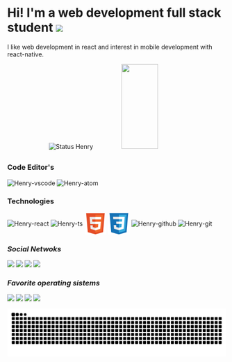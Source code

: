 <h1 align="left">Hi! I'm a web development full stack student <img src="https://raw.githubusercontent.com/kaueMarques/kaueMarques/master/hi.gif" height="30px"></h1>
<p>I like web development in react and interest in mobile development with react-native.</p>

<div align="center">  
  <img width="49%" height="195px" src="https://github-readme-stats.vercel.app/api?username=henriqueolivgp&show_icons=true&count_private=true&hide_border=true&theme=tokyonight&bg_color=0d1117&hide_rank=true" alt="Status Henry" /> 
  <img width="41%" height="195px" src="https://github-readme-stats.vercel.app/api/top-langs/?username=henriqueolivgp&layout=compact&hide_border=true&theme=tokyonight&bg_color=0d1117" />
</div>

##

<h3>Code Editor's</h3>

<div style="display: inline_block">
  <img align="center" alt="Henry-vscode" height="50" src="https://cdn.jsdelivr.net/gh/devicons/devicon/icons/vscode/vscode-original.svg" />
  <img align="center" alt="Henry-atom" height="50" src="https://cdn.jsdelivr.net/gh/devicons/devicon/icons/atom/atom-original.svg" />
</div>

<h3>Technologies</h3>
 
<div style="display: inline_block">
  <!--<img align="center" alt="Henry-Js" height="30" width="40" src="https://raw.githubusercontent.com/devicons/devicon/master/icons/javascript/javascript-plain.svg">-->
  <img align="center" alt="Henry-react" height="50" src="https://cdn.jsdelivr.net/gh/devicons/devicon/icons/react/react-original.svg" />
  <img align="center" alt="Henry-ts" height="50" src="https://cdn.jsdelivr.net/gh/devicons/devicon/icons/typescript/typescript-original.svg" />
  <img align="center" alt="Henry-HTML" height="50" src="https://raw.githubusercontent.com/devicons/devicon/master/icons/html5/html5-original.svg">
  <img align="center" alt="Henry-CSS" height="50" src="https://raw.githubusercontent.com/devicons/devicon/master/icons/css3/css3-original.svg">
    <img align="center" alt="Henry-github" height="50" src="https://cdn.jsdelivr.net/gh/devicons/devicon/icons/github/github-original.svg" />
    <img align="center" alt="Henry-git" height="50" src="https://cdn.jsdelivr.net/gh/devicons/devicon/icons/git/git-original.svg" />
  <!--<img align="center" alt="Henry-Python" height="30" width="40" src="https://raw.githubusercontent.com/devicons/devicon/master/icons/python/python-original.svg">-->
</div>
 
<div> 
  <a><h3><i>Social Netwoks</i></h3></a>
  <p><a href="https://www.instagram.com/henryolivgp/" target="_blank"><img src="https://img.shields.io/badge/-Instagram-%23E4405F?style=for-the-badge&logo=instagram&logoColor=white" target="_blank"></a>
 	<a href="https://www.twitch.tv/henriqueoliv_gp" target="_blank"><img src="https://img.shields.io/badge/Twitch-9146FF?style=for-the-badge&logo=twitch&logoColor=white" target="_blank"></a>
  <a href="https://www.linkedin.com/in/henrique-oliveira-17b59b19b/" target="_blank"><img src="https://img.shields.io/badge/-LinkedIn-%230077B5?style=for-the-badge&logo=linkedin&logoColor=white" target="_blank"></a>
  <a href="https://github.com/henriqueolivgp" target="_blank"><img src="https://img.shields.io/badge/GitHub-100000?style=for-the-badge&logo=github&logoColor=white" target="_blank"></a></p>
  
  <a><h3><i>Favorite operating sistems</i></h3></a>
  <a href="https://linuxmint.com/" target="_blank"><img src="https://img.shields.io/badge/Linux_Mint-87CF3E?style=for-the-badge&logo=linux-mint&logoColor=white" target="_blank"></a>
  <a href="https://ubuntu.com/" target="_blank"><img src="https://img.shields.io/badge/Ubuntu-E95420?style=for-the-badge&logo=ubuntu&logoColor=white" target="_blank"></a>
  <a href="https://www.kali.org/" target="_blank"><img src="https://img.shields.io/badge/Kali_Linux-557C94?style=for-the-badge&logo=kali-linux&logoColor=white" target="_blank"></a>
  <a href="[https://www.kali.org/](https://zorin.com/os/)" target="_blank"><img src="https://img.shields.io/badge/Zorin%20OS-0CC1F3?style=for-the-badge&logo=zorin&logoColor=white" target="_blank"></a>
</div>

<!--
<h3>Profile Views</h3>

![](https://komarev.com/ghpvc/?username=henriqueolivgp&style=plastic)
-->

<picture>
  <source media="(prefers-color-scheme: dark)" srcset="https://github.com/henriqueolivgp/henriqueolivgp/blob/output/github-contribution-grid-snake-dark.svg">
  <source media="(prefers-color-scheme: light)" srcset="https://github.com/henriqueolivgp/henriqueolivgp/blob/output/github-contribution-grid-snake.svg">
  <img alt="git hub Snack" src="https://github.com/henriqueolivgp/henriqueolivgp/blob/output/github-contribution-grid-snake.svg">
</picture>
